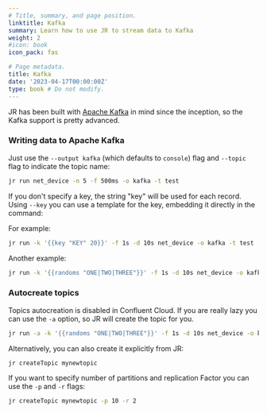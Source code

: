```yaml
---
# Title, summary, and page position.
linktitle: Kafka
summary: Learn how to use JR to stream data to Kafka
weight: 2
#icon: book
icon_pack: fas

# Page metadata.
title: Kafka
date: '2023-04-17T00:00:00Z'
type: book # Do not modify.
---
```


JR has been built with [Apache Kafka](https://kafka.apache.org/) in mind since the inception, so the Kafka support is pretty advanced.

### Writing data to Apache Kafka

Just use the `--output kafka` (which defaults to `console`) flag and `--topic` flag to indicate the topic name:

```bash
jr run net_device -n 5 -f 500ms -o kafka -t test
```

If you don't specify a key, the string "key" will be used for each record.
Using `--key` you can use a template for the key, embedding it directly in the command:

For example:
```bash
jr run -k '{{key "KEY" 20}}' -f 1s -d 10s net_device -o kafka -t test
```
Another example:
```bash 
jr run -k '{{randoms "ONE|TWO|THREE"}}' -f 1s -d 10s net_device -o kafka -t test
```

### Autocreate topics

Topics autocreation is disabled in Confluent Cloud.
If you are really lazy you can use the `-a` option, so JR will create the topic for you.

```bash
jr run -a -k '{{randoms "ONE|TWO|THREE"}}' -f 1s -d 10s net_device -o kafka -t mynewtopic
```

Alternatively, you can also create it explicitly from JR:

```bash
jr createTopic mynewtopic
```
If you want to specify number of partitions and replication Factor you can use the `-p` and `-r` flags:

```bash
jr createTopic mynewtopic -p 10 -r 2
```

